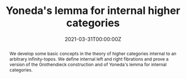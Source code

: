 ---
title: "Yoneda's lemma for internal higher categories"
authors:
- admin
date: "2021-03-31T00:00:00Z"
doi: ""

# Schedule page publish date (NOT publication's date).
publishDate: "2021-03-31T00:00:00Z"

# Publication type.
# Accepts a single type but formatted as a YAML list (for Hugo requirements).
# Enter a publication type from the CSL standard.
publication_types: ["article"]

# Publication name and optional abbreviated publication name.
publication: "ArXiv preprint"
publication_short: ""

abstract: We develop some basic concepts in the theory of higher categories internal to an arbitrary infinity-topos. We define internal left and right fibrations and prove a version of the Grothendieck construction and of Yoneda's lemma for internal categories.


links:
url_pdf: https://arxiv.org/pdf/2103.17141.pdf
---